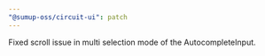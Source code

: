 ```yaml
---
"@sumup-oss/circuit-ui": patch
---
```


Fixed scroll issue in multi selection mode of the AutocompleteInput.
